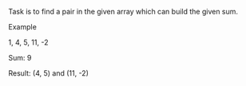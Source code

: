 Task is to find a pair in the given array which can build the given sum.

Example

1, 4, 5, 11, -2

Sum: 9

Result: (4, 5) and (11, -2)